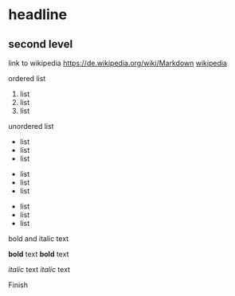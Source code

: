 # headline
## second level
link to wikipedia
https://de.wikipedia.org/wiki/Markdown
[wikipedia](https://www.wikipedia.org/)

ordered list
1. list
2. list
3. list

unordered list
* list
* list
* list

+ list
+ list
+ list

- list
- list
- list

bold and italic text

**bold** text
__bold__ text

*italic* text
_italic_ text

Finish